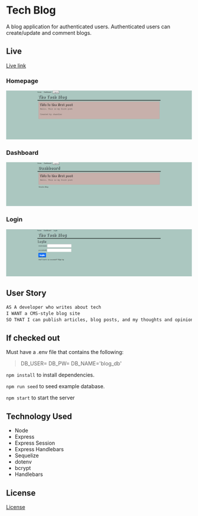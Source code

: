 # Tech Blog

A blog application for authenticated users. Authenticated users can create/update and comment blogs.

## Live

[Live link](https://techblog-chand.herokuapp.com/)

### Homepage

![homepage](./public/images/homepage.png)

### Dashboard

![dashboard](./public/images/dashboard.png)

### Login

![login](./public/images/login.png)

## User Story

```md
AS A developer who writes about tech
I WANT a CMS-style blog site
SO THAT I can publish articles, blog posts, and my thoughts and opinions
```

## If checked out

Must have a .env file that contains the following:

>DB_USER=
>DB_PW=
>DB_NAME='blog_db'

`npm install` to install dependencies.

`npm run seed` to seed example database.

`npm start` to start the server

## Technology Used

- Node
- Express
- Express Session
- Express Handlebars
- Sequelize
- dotenv
- bcrypt
- Handlebars

## License

[License](./LICENSE)